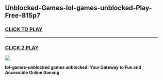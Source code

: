 
## Unblocked-Games-lol-games-unblocked-Play-Free-815p7
<h3>
<a href="https://premium76.site?title=lol-games-unblocked&ref=18A1">CLICK TO PLAY</a></h3>
<hr>

<h3>
<a href="https://premium76.site?title=lol-games-unblocked&ref=18A1">CLICK 2 PLAY</a>
  
</h3>

<a href="https://premium76.site?title=lol-games-unblocked&ref=18A1"><img src="https://clearcache.store/games.png"></a>


**lol-games-unblocked games unblocked: Your Gateway to Fun and Accessible Online Gaming**
